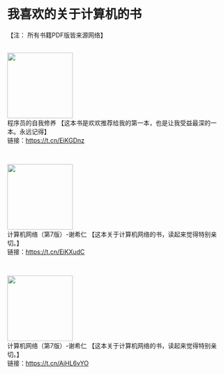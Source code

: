 # 我喜欢的关于计算机的书
【注： 所有书籍PDF版皆来源网络】<br /><br />

<img width="150px" src="https://tool.keny.vip/po/pic483154f41c19db35.png" /><br />
程序员的自我修养 【这本书是欢欢推荐给我的第一本，也是让我受益最深的一本。永远记得】<br />链接：https://t.cn/EiKGDnz

<br />

<img width="150px" src="https://tool.keny.vip/po/pic6cfc82432d1fa26e.jpeg" /><br />
计算机网络（第7版）-谢希仁 【这本关于计算机网络的书，读起来觉得特别亲切。】<br />链接：https://t.cn/EiKXudC

<br />

<img width="150px" src="https://tool.keny.vip/po/pic09792f428a69113c.png" /><br />
计算机网络（第7版）-谢希仁 【这本关于计算机网络的书，读起来觉得特别亲切。】<br />链接：https://t.cn/AiHL6vYO
